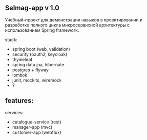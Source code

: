 ## Selmag-app v 1.0
Учебный-проект для демонстрации навыков в проектировании и разработке полного цикла микросервисной архитектуры с
использованием Spring framework.

stack:

- spring boot (web, validation)
- security (oauth2, keycloak)
- thymeleaf
- spring data jpa, hibernate
- postgres + flyway
- lombok
- junit, mockito, wiremock
- ?

features:
- 
services:
- catalogue-service (rest)
- manager-app (mvc)
- customer-app (webflux)
